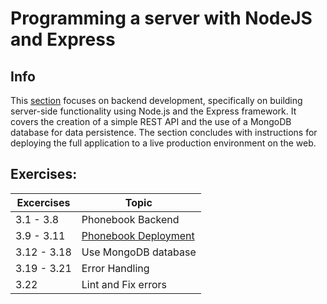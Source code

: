 # Programming a server with NodeJS and Express

## Info
This [section](https://fullstackopen.com/en/part3) focuses on backend development, specifically on building server-side functionality using Node.js and the Express framework. It covers the creation of a simple REST API and the use of a MongoDB database for data persistence. The section concludes with instructions for deploying the full application to a live production environment on the web.

## Exercises:

| Excercises | Topic |
| -------- | ------- |
| 3.1 - 3.8  |  Phonebook Backend |
| 3.9 - 3.11 |  [Phonebook Deployment](https://phonebook-practice-homework.fly.dev/)            |
| 3.12 - 3.18|  Use MongoDB database         |
| 3.19 - 3.21|  Error Handling           |
| 3.22|  Lint and Fix errors          |